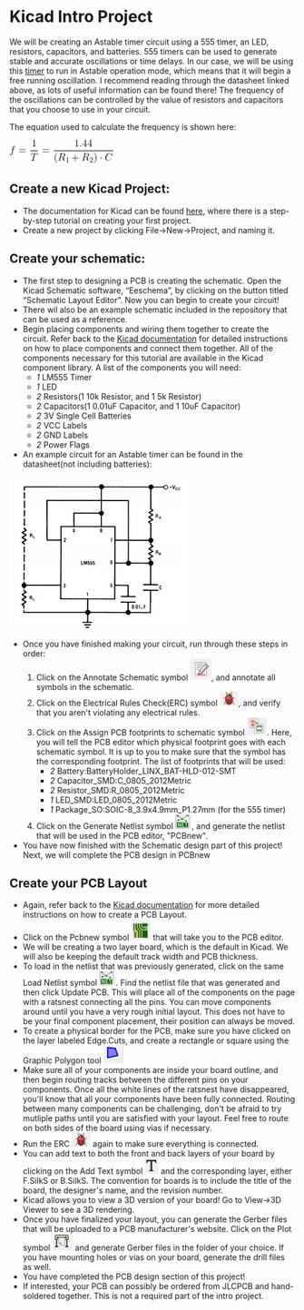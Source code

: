 # Kicad Intro Project

We will be creating an Astable timer circuit using a 555 timer, an LED, resistors, capacitors, and batteries. 555 timers can be used to generate stable and accurate oscillations or time delays. In our case, we will be using this [timer](https://www.ti.com/lit/ds/symlink/lm555.pdf?HQS=dis-dk-null-digikeymode-dsf-pf-null-wwe&ts=1630736989538&ref_url=https%253A%252F%252Fwww.ti.com%252Fgeneral%252Fdocs%252Fsuppproductinfo.tsp%253FdistId%253D10%2526gotoUrl%253Dhttps%253A%252F%252Fwww.ti.com%252Flit%252Fgpn%252Flm555)
 to run in Astable operation mode, which means that it will begin a free running oscillation. I recommend reading through the datasheet linked above, as lots of useful information can be found there! The frequency of the oscillations can be controlled by the value of resistors and capacitors that you choose to use in your circuit.  

The equation used to calculate the frequency is shown here:

![alt text](/images/freq_eqn.gif "Frequency Equation")

## Create a new Kicad Project:
+ The documentation for Kicad can be found [here](https://docs.kicad.org/5.1/en/getting_started_in_kicad/getting_started_in_kicad.html), where there is a step-by-step tutorial on creating your first project.
+ Create a new project by clicking File->New->Project, and naming it.

## Create your schematic:
+ The first step to designing a PCB is creating the schematic. Open the Kicad Schematic software, “Eeschema”, by clicking on the button titled “Schematic Layout Editor”. Now you can begin to create your circuit!
+ There wil also be an example schematic included in the repository that can be used as a reference.
+ Begin placing components and wiring them together to create the circuit. Refer back to the [Kicad documentation](https://docs.kicad.org/5.1/en/getting_started_in_kicad/getting_started_in_kicad.html) for detailed instructions on how to place components and connect them together. All of  the components necessary for this tutorial are available in the Kicad component library. A list of the components you will need:
    + *1* LM555 Timer
    + *1* LED
    + *2* Resistors(1 10k Resistor, and 1 5k Resistor)
    + *2* Capacitors(1 0.01uF Capacitor, and 1 10uF Capacitor)
    + *2* 3V Single Cell Batteries
    + *2* VCC Labels
    + *2* GND Labels
    + *2* Power Flags
+  An example circuit for an Astable timer can be found in the datasheet(not including batteries):

![](/images/datasheet_schematic_ex.PNG "Schematic Example")

+ Once you have finished making your circuit, run through these steps in order:
    1. Click on the Annotate Schematic symbol ![](/images/annotate.PNG), and annotate all symbols in the schematic.
    2. Click on the Electrical Rules Check(ERC) symbol ![](/images/bug.PNG), and verify that you aren't violating any electrical rules.
    3. Click on the Assign PCB footprints to schematic symbol ![](/images/footprint.PNG). Here, you will tell the PCB editor which physical footprint goes with each schematic symbol. It is up to you to make sure that the symbol has the corresponding footprint. The list of footprints that will be used:
        + *2* Battery:BatteryHolder_LINX_BAT-HLD-012-SMT
        + *2* Capacitor_SMD:C_0805_2012Metric
        + *2* Resistor_SMD:R_0805_2012Metric
        + *1* LED_SMD:LED_0805_2012Metric
        + *1* Package_SO:SOIC-8_3.9x4.9mm_P1.27mm (for the 555 timer)
    4. Click on the Generate Netlist symbol ![](/images/netlist.PNG), and generate the netlist that will be used in the PCB editor, "PCBnew".
+ You have now finished with the Schematic design part of this project! Next, we will complete the PCB design in PCBnew

## Create your PCB Layout
+ Again, refer back to the [Kicad documentation](https://docs.kicad.org/5.1/en/getting_started_in_kicad/getting_started_in_kicad.html) for more detailed instructions on how to create a PCB Layout.
+ Click on the Pcbnew symbol ![](/images/pcbnew.PNG) that will take you to the PCB editor.
+ We will be creating a two layer board, which is the default in Kicad. We will also be keeping the default track width and PCB thickness.
+ To load in the netlist that was previously generated, click on the same Load Netlist symbol ![](/images/netlist.PNG). Find the netlist file that was generated and then click Update PCB. This will place all of the components on the page with a ratsnest connecting all the pins. You can move components around until you have a very rough initial layout. This does not have to be your final component placement, their position can always be moved.
+ To create a physical border for the PCB, make sure you have clicked on the layer labeled Edge.Cuts, and create a rectangle or square using the Graphic Polygon tool ![](/images/graphic_polygon.PNG)
+ Make sure all of your components are inside your board outline, and then begin routing tracks between the different pins on your components. Once all the white lines of the ratsnest have disappeared, you'll know that all your components have been fully connected. Routing between many components can be challenging, don't be afraid to try mutliple paths until you are satisfied with your layout. Feel free to route on both sides of the board using vias if necessary.
+ Run the ERC ![](/images/bug.PNG) again to make sure everything is connected.
+ You can add text to both the front and back layers of your board by clicking on the Add Text symbol ![](/images/text.PNG) and the corresponding layer, either F.SilkS or B.SilkS. The convention for boards is to include the title of the board, the designer's name, and the revision number.
+ Kicad allows you to view a 3D version of your board! Go to View->3D Viewer to see a 3D rendering.
+ Once you have finalized your layout, you can generate the Gerber files that will be uploaded to a PCB manufacturer's website. Click on the Plot symbol ![](/images/plot.PNG) and generate Gerber files in the folder of your choice. If you have mounting holes or vias on your board, generate the drill files as well.
+ You have completed the PCB design section of this project!
+ If interested, your PCB can possibly be ordered from JLCPCB and hand-soldered together. This is not a required part of the intro project.







